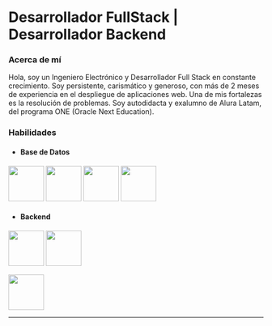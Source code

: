 # Desarrollador FullStack | Desarrollador Backend

### Acerca de mí

Hola, soy un Ingeniero Electrónico y Desarrollador Full Stack en constante crecimiento. Soy persistente, carismático y generoso, con más de 2 meses de experiencia en el despliegue de aplicaciones web. Una de mis fortalezas es la resolución de problemas. Soy autodidacta y exalumno de Alura Latam, del programa ONE (Oracle Next Education).

### Habilidades

* #### **Base de Datos**


[<img src="https://www.postgresql.org/media/img/about/press/elephant.png" height="70">][pagePostgreSQL]
[<img src="https://download.logo.wine/logo/MySQL/MySQL-Logo.wine.png" height="70">][pageMySQL]
[<img src="https://d1.awsstatic.com/logos/partners/MariaDB_Logo.d8a208f0a889a8f0f0551b8391a065ea79c54f3a.png" height="70">][pageMariaDB]
[<img src="https://webimages.mongodb.com/_com_assets/cms/kuyjf3vea2hg34taa-horizontal_default_slate_blue.svg?auto=format%252Ccompress" height="70">][pageMongoDB]

* #### **Backend**


[<img src="https://1000logos.net/wp-content/uploads/2020/09/Java-Logo.png" height="70">][pageJava]
[<img src="https://www.armadilloamarillo.com/wp-content/uploads/spring-boot-ok.png" height="70">][pageSpringBoot]

[<img src="[https://nodejs.org/static/images/logo.svg](https://upload.wikimedia.org/wikipedia/commons/thumb/d/d9/Node.js_logo.svg/590px-Node.js_logo.svg.png)" height="70">][pageNodeJS]




-----------------------------------------------------------------------


<!--
**fernalp/fernalp** is a ✨ _special_ ✨ repository because its `README.md` (this file) appears on your GitHub profile.

Here are some ideas to get you started:

- 🔭 I’m currently working on ...
- 🌱 I’m currently learning ...
- 👯 I’m looking to collaborate on ...
- 🤔 I’m looking for help with ...
- 💬 Ask me about ...
- 📫 How to reach me: ...
- 😄 Pronouns: ...
- ⚡ Fun fact: ...
-->

[logoPostgre]: https://www.postgresql.org/media/img/about/press/elephant.png
[pagePostgreSQL]: https://www.postgresql.org/
[pageMySQL]: https://www.mysql.com/
[pageMariaDB]: https://mariadb.org/
[pageMongoDB]: https://www.mongodb.com/
[pageJava]: https://www.java.com
[pageSpringBoot]: https://spring.io/projects/spring-boot
[pageNodeJS]: https://nodejs.org/
